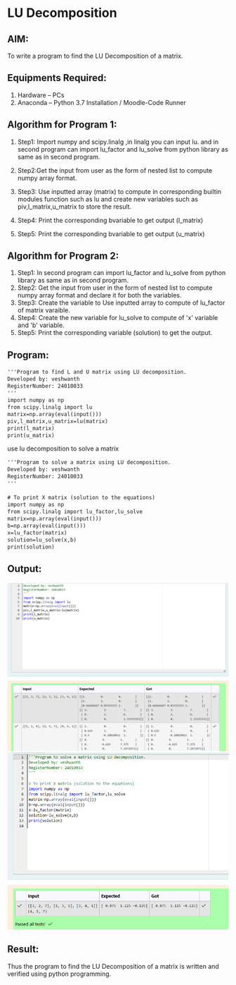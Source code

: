 # LU Decomposition 

## AIM:
To write a program to find the LU Decomposition of a matrix.

## Equipments Required:
1. Hardware – PCs
2. Anaconda – Python 3.7 Installation / Moodle-Code Runner

## Algorithm for Program 1:
1. Step1: Import numpy and scipy.linalg ,in linalg you can input lu. and in second program can import lu_factor and lu_solve from python library as same as in second program.

2. Step2:Get the input from user as the form of nested list to compute numpy array format. 
3. Step3: Use  inputted array (matrix) to compute in corresponding builtin modules function such as lu and create new variables such as piv,l_matrix,u_matrix to store the result.
4. Step4: Print the corresponding bvariable to get output (l_matrix)
5. Step5: Print the corresponding bvariable to get output (u_matrix)

## Algorithm for Program 2:
1. Step1: In second program can import lu_factor and lu_solve from python library as same as in second program.
2. Step2: Get the input from user in the form of nested list to compute numpy array format and declare it for both the variables. 
3. Step3: Create the variable to Use inputted array to compute of lu_factor of matrix varaible.
4. Step4: Create the new variable for lu_solve to compute of 'x' variable and 'b' variable.
5. Step5: Print the corresponding variable (solution) to get the output.
## Program:

```
'''Program to find L and U matrix using LU decomposition.
Developed by: veshwanth
RegisterNumber: 24010033
'''
import numpy as np
from scipy.linalg import lu
matrix=np.array(eval(input()))
piv,l_matrix,u_matrix=lu(matrix)
print(l_matrix)
print(u_matrix)

```

use lu decomposition to solve a matrix


```
'''Program to solve a matrix using LU decomposition.
Developed by: veshwanth
RegisterNumber: 24010033
'''

# To print X matrix (solution to the equations)
import numpy as np
from scipy.linalg import lu_factor,lu_solve
matrix=np.array(eval(input()))
b=np.array(eval(input()))
x=lu_factor(matrix)
solution=lu_solve(x,b)
print(solution)

```

## Output:
![lu decomposition](output.png)
![lu decomposition to solve a matrix](output2.png)

## Result:
Thus the program to find the LU Decomposition of a matrix is written and verified using python programming.

